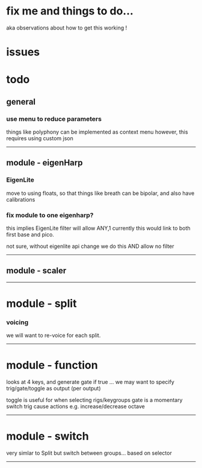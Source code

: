 # fix me and things to do...
aka observations about how to get this working ! 

# issues


# todo 

## general
### use menu to reduce parameters
things like polyphony can be implemented as context menu
however, this requires using custom json



-----------------------------------------------------

## module - eigenHarp 
### EigenLite
move to using floats, so that things like breath can be bipolar, and also have calibrations



### fix module to one eigenharp?
this implies EigenLite filter will allow ANY,1
currently this would link to both first base and pico.

not sure, without eigenlite api change we do this AND allow no filter

-----------------------------------------------------
## module - scaler 



-----------------------------------------------------


# module - split 
### voicing
we will want to re-voice for each split.


-----------------------------------------------------

# module - function 
looks at 4 keys, and generate gate if true
... we may want to specify trig/gate/toggle as output
(per output)

toggle is useful for when selecting rigs/keygroups
gate is a momentary switch
trig cause actions e.g. increase/decrease octave


-----------------------------------------------------

# module - switch 
very simlar to Split but switch between groups... based on selector



-----------------------------------------------------
